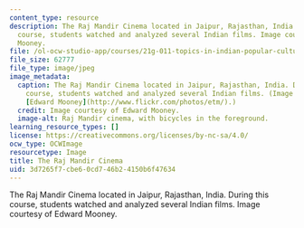 ```yaml
---
content_type: resource
description: The Raj Mandir Cinema located in Jaipur, Rajasthan, India. During this
  course, students watched and analyzed several Indian films. Image courtesy of Edward
  Mooney.
file: /ol-ocw-studio-app/courses/21g-011-topics-in-indian-popular-culture-spectacle-masala-and-genre-fall-2006/3d7265f7cbe60cd746b24150b6f47634_21g-011f06.jpg
file_size: 62777
file_type: image/jpeg
image_metadata:
  caption: The Raj Mandir Cinema located in Jaipur, Rajasthan, India. During this
    course, students watched and analyzed several Indian films. (Image courtesy of
    [Edward Mooney](http://www.flickr.com/photos/etm/).)
  credit: Image courtesy of Edward Mooney.
  image-alt: Raj Mandir cinema, with bicycles in the foreground.
learning_resource_types: []
license: https://creativecommons.org/licenses/by-nc-sa/4.0/
ocw_type: OCWImage
resourcetype: Image
title: The Raj Mandir Cinema
uid: 3d7265f7-cbe6-0cd7-46b2-4150b6f47634
---
```

The Raj Mandir Cinema located in Jaipur, Rajasthan, India. During this course, students watched and analyzed several Indian films. Image courtesy of Edward Mooney.